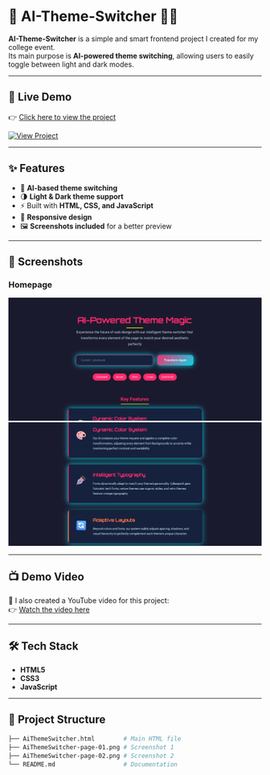# 🌙 AI-Theme-Switcher 🎨🤖  

**AI-Theme-Switcher** is a simple and smart frontend project I created for my college event.  
Its main purpose is **AI-powered theme switching**, allowing users to easily toggle between light and dark modes.

---

## 🚀 Live Demo  
👉 [Click here to view the project](https://anuragverma4895.github.io/AI-Theme-Switcher/)

[![View Project](https://img.shields.io/badge/🌐_Live_Site-Click_Here-brightgreen?style=for-the-badge)](https://anuragverma4895.github.io/AI-Theme-Switcher/)

---

## ✨ Features
- 🎯 **AI-based theme switching**
- 🌗 **Light & Dark theme support**
- ⚡ Built with **HTML, CSS, and JavaScript**
- 📱 **Responsive design**
- 🖼️ **Screenshots included** for a better preview

---

## 📸 Screenshots  

### Homepage  
![AIThemeSwitcher Page 01](./screenshot01.png)  
![AIThemeSwitcher Page 02](./screenshot02.png)

---

## 📺 Demo Video  
🎥 I also created a YouTube video for this project:  
👉 [Watch the video here](https://www.youtube.com/watch?v=MhkblLXhbws)

---

## 🛠️ Tech Stack
- **HTML5**  
- **CSS3**  
- **JavaScript**

---

## 📂 Project Structure
```bash
├── AiThemeSwitcher.html        # Main HTML file
├── AiThemeSwitcher-page-01.png # Screenshot 1
├── AiThemeSwitcher-page-02.png # Screenshot 2
└── README.md                   # Documentation
